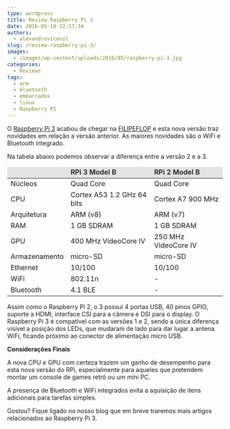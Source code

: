 ```yaml
---
type: wordpress
title: Review Raspberry Pi 3
date: 2016-05-10 12:57:34
authors:
  - alexandrevicenzi
slug: /review-raspberry-pi-3/
images:
  - /images/wp-content/uploads/2016/05/raspberry-pi-3.jpg
categories:
  - Reviews
tags:
  - arm
  - bluetooth
  - embarcados
  - linux
  - Raspberry PI
---
```


O <a href="http://www.filipeflop.com/pd-31a472-raspberry-pi-3-model-b.html?utm_source=Blog&amp;utm_medium=Banner&amp;utm_campaign=ButecoOpenSource" target="_blank">Raspberry Pi 3</a> acabou de chegar na <a href="http://www.filipeflop.com/?utm_source=Blog&amp;utm_medium=Banner&amp;utm_campaign=ButecoOpenSource" target="_blank">FILIPEFLOP</a> e esta nova versão traz novidades em relação a versão anterior. As maiores novidades são o WiFi e Bluetooth integrado.

<!--more-->

Na tabela abaixo podemos observar a diferença entre a versão 2 e a 3.
<table class="table-bordered">
<thead>
<tr style="background-color: #e3e3e3; font-weight: 600;">
<td></td>
<td>RPi 3 Model B</td>
<td>RPi 2 Model B</td>
</tr>
</thead>
<tbody>
<tr>
<td>Núcleos</td>
<td>Quad Core</td>
<td>Quad Core</td>
</tr>
<tr>
<td>CPU</td>
<td>Cortex A53 1.2 GHz 64 bits</td>
<td>Cortex A7 900 MHz</td>
</tr>
<tr>
<td>Arquitetura</td>
<td>ARM (v8)</td>
<td>ARM (v7)</td>
</tr>
<tr>
<td>RAM</td>
<td>1 GB SDRAM</td>
<td>1 GB SDRAM</td>
</tr>
<tr>
<td>GPU</td>
<td>400 MHz VideoCore IV</td>
<td>250 MHz VideoCore IV</td>
</tr>
<tr>
<td>Armazenamento</td>
<td>micro-SD</td>
<td>micro-SD</td>
</tr>
<tr>
<td>Ethernet</td>
<td>10/100</td>
<td>10/100</td>
</tr>
<tr>
<td>WiFi</td>
<td>802.11n</td>
<td>-</td>
</tr>
<tr>
<td>Bluetooth</td>
<td>4.1 BLE</td>
<td>-</td>
</tr>
</tbody>
</table>
Assim como o Raspberry Pi 2, o 3 possui 4 portas USB, 40 pinos GPIO, suporte a HDMI, interface CSI para a câmera e DSI para o display.

<!--more-->O Raspberry Pi 3 é compatível com as versões 1 e 2, sendo a única diferença visível a posição dos LEDs, que mudaram de lado para dar lugar a antena WiFi, ficando próximo ao conector de alimentação micro USB.

<strong>Considerações Finais</strong>

A nova CPU e GPU com certeza trazem um ganho de desempenho para esta nova versão do RPi, especialmente para aqueles que pretendem montar um console de games retrô ou um mini PC.

A presença de Bluetooth e WiFi integrados evita a aquisição de itens adicionais para tarefas simples.

Gostou? Fique ligado no nosso blog que em breve traremos mais artigos relacionados ao Raspberry Pi 3.
